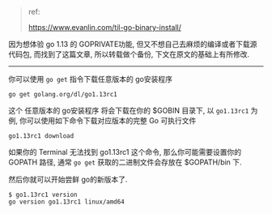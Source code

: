 
> ref:
>
> https://www.evanlin.com/til-go-binary-install/

因为想体验 go 1.13 的 GOPRIVATE功能, 但又不想自己去麻烦的编译或者下载源代码包, 而找到了这篇文章, 所以转载做个备份, 下文在原文的基础上有所修改.

----------

你可以使用 `go get` 指令下载任意版本的 go安装程序
```shell
go get golang.org/dl/go1.13rc1
```
这个 任意版本的 go安装程序 将会下载在你的 $GOBIN 目录下, 以 `go1.13rc1` 为例, 你可以使用如下命令下载对应版本的完整 Go 可执行文件

```shell
go1.13rc1 download
```

如果你的 Terminal 无法找到 go1.13rc1 这个命令, 那么你可能需要设置你的 GOPATH 路径, 通常 `go get` 获取的二进制文件会存放在 $GOPATH/bin 下.

然后你就可以开始尝鲜 go的新版本了.

```shell
$ go1.13rc1 version
go version go1.13rc1 linux/amd64
```



